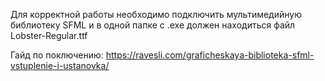Для корректной работы необходимо подключить мультимедийную библиотеку SFML и в одной папке с .exe  должен находиться файл Lobster-Regular.ttf

Гайд по поключению: https://ravesli.com/graficheskaya-biblioteka-sfml-vstuplenie-i-ustanovka/
